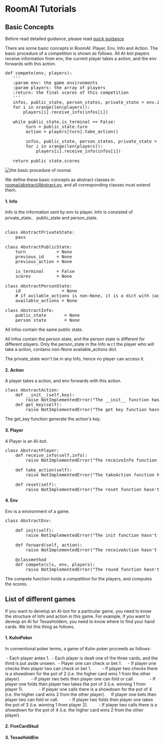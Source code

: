 
#  RoomAI Tutorials

## Basic Concepts

Before read detailed guidance, please read [quick guidance](https://github.com/roomai/RoomAI#1-quick-guidance)

There are some basic concepts in RoomAI: Player, Env, Info and Action. The basic procedure of a competition is shown as follows. All AI-bot players receive information from env, the current player takes a action, and the env forwards with this action.

<pre>
def compete(env, players):
   '''
   :param env: the game environments
   :param players: the array of players
   :return: the final scores of this competition
   '''
   infos, public_state, person_states, private_state = env.init()
   for i in xrange(len(players)):
       players[i].receive_info(infos[i])

   while public_state.is_terminal == False:
        turn = public_state.turn
        action = players[turn].take_action()
        
        infos, public_state, person_states, private_state = env.forward(action)
        for i in xrange(len(players)):
            players[i].receive_info(infos[i])

   return public_state.scores                
</pre>

![the basic procedure of roomai](https://github.com/roomai/RoomAI/blob/master/roomai/game.png)

We define these basic concepts as abstract classes in [roomai/abstract/Abstract.py](https://github.com/roomai/RoomAI/blob/master/roomai/abstract/Abstract.py), and all corresponding classes must extend them.  


#### 1. Info

Info is the information sent by env to player. Info is consisted of private_state、 public_state and person_state. 

<pre>

class AbstractPrivateState:
    pass
    
class AbstractPublicState:
    turn            = None
    previous_id     = None
    previous_action = None

    is_terminal     = False
    scores          = None

class AbstractPersonState:
    id                = None 
    # if avilable_actions is non-None, it is a dict with (action_key, action) 
    available_actions = None 

class AbstractInfo:
    public_state       = None
    person_state       = None
</pre>


All Infos contain the same public state. 

All Infos contain the person state, and the person state is different for different players. Only the person_state in the Info w.r.t the player who will take a action, contains non-None available_actions dict. 

The private_state won't be in any Info, hence no player can access it.
#### 2. Action

A player takes a action, and env forwards with this action.

<pre>
class AbstractAction:
    def __init__(self,key):
        raise NotImplementedError("The __init__ function hasn't been implemented"
    def get_key(self):
        raise NotImplementedError("The get_key function hasn't been implemented")
</pre>

The get_key function generate the action's key.

#### 3. Player

A Player is an AI-bot.

<pre>
class AbstractPlayer:
    def receive_info(self,info):
        raise NotImplementedError("The receiveInfo function hasn't been implemented") 

    def take_action(self):
        raise NotImplementedError("The takeAction function hasn't been implemented") 

    def reset(self):
        raise NotImplementedError("The reset function hasn't been implemented")
</pre>


#### 4. Env

Env is a environment of a game.
<pre>
class AbstractEnv:

    def init(self):
        raise NotImplementedError("The init function hasn't been implemented")

    def forward(self, action):
        raise NotImplementedError("The receiveAction hasn't been implemented")

    @classmethod
    def compete(cls, env, players):
        raise NotImplementedError("The round function hasn't been implemented")
</pre>

The compete function holds a competition for the players, and computes the scores.

## List of different games

If you want to develop an AI-bot for a particular game, you need to know the structure of Info and action in this game. 
For example,  if you want to deveop an AI for TexasHoldem, you need to know where to find your hand cards.
We list this thing as follows.

#### 1. KuhnPoker

In conventional poker terms, a game of Kuhn poker proceeds as follows:

&nbsp;- Each player antes 1.
&nbsp;- Each player is dealt one of the three cards, and the third is put aside unseen.
&nbsp;- Player one can check or bet 1.
&nbsp;&nbsp;&nbsp;&nbsp;- If player one checks then player two can check or bet 1.
&nbsp;&nbsp;&nbsp;&nbsp;&nbsp;&nbsp;&nbsp;&nbsp;- If player two checks there is a showdown for the pot of 2 (i.e. the higher card wins 1 from the other player).
&nbsp;&nbsp;&nbsp;&nbsp;&nbsp;&nbsp;&nbsp;&nbsp;- If player two bets then player one can fold or call.
&nbsp;&nbsp;&nbsp;&nbsp;&nbsp;&nbsp;&nbsp;&nbsp;&nbsp;&nbsp;&nbsp;&nbsp;- If player one folds then player two takes the pot of 3 (i.e. winning 1 from player 1).
&nbsp;&nbsp;&nbsp;&nbsp;&nbsp;&nbsp;&nbsp;&nbsp;&nbsp;&nbsp;&nbsp;&nbsp;- If player one calls there is a showdown for the pot of 4 (i.e. the higher card wins 2 from the other player).
&nbsp;&nbsp;&nbsp;&nbsp;If player one bets then player two can fold or call.
&nbsp;&nbsp;&nbsp;&nbsp;&nbsp;&nbsp;&nbsp;&nbsp;- If player two folds then player one takes the pot of 3 (i.e. winning 1 from player 2).
&nbsp;&nbsp;&nbsp;&nbsp;&nbsp;&nbsp;&nbsp;&nbsp;- If player two calls there is a showdown for the pot of 4 (i.e. the higher card wins 2 from the other player).

#### 2. FiveCardStud

#### 3. TexasHoldEm


